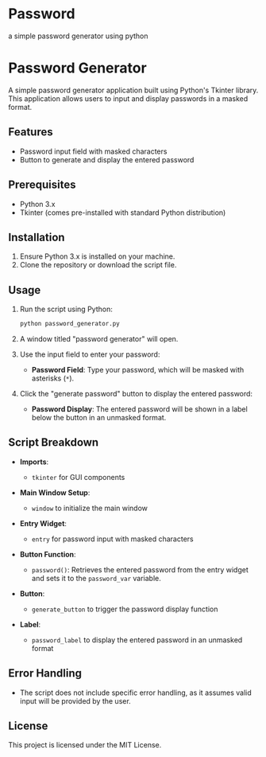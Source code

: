 # Password
a simple password generator using python
# Password Generator

A simple password generator application built using Python's Tkinter library. This application allows users to input and display passwords in a masked format.

## Features

- Password input field with masked characters
- Button to generate and display the entered password

## Prerequisites

- Python 3.x
- Tkinter (comes pre-installed with standard Python distribution)

## Installation

1. Ensure Python 3.x is installed on your machine.
2. Clone the repository or download the script file.

## Usage

1. Run the script using Python:
    ```bash
    python password_generator.py
    ```

2. A window titled "password generator" will open.

3. Use the input field to enter your password:
    - **Password Field**: Type your password, which will be masked with asterisks (`*`).

4. Click the "generate password" button to display the entered password:
    - **Password Display**: The entered password will be shown in a label below the button in an unmasked format.

## Script Breakdown

- **Imports**:
    - `tkinter` for GUI components

- **Main Window Setup**:
    - `window` to initialize the main window

- **Entry Widget**:
    - `entry` for password input with masked characters

- **Button Function**:
    - `password()`: Retrieves the entered password from the entry widget and sets it to the `password_var` variable.

- **Button**:
    - `generate_button` to trigger the password display function

- **Label**:
    - `password_label` to display the entered password in an unmasked format

## Error Handling

- The script does not include specific error handling, as it assumes valid input will be provided by the user.

## License

This project is licensed under the MIT License.

